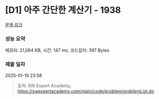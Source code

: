 # [D1] 아주 간단한 계산기 - 1938 

[문제 링크](https://swexpertacademy.com/main/code/problem/problemDetail.do?contestProbId=AV5PjsYKAMIDFAUq) 

### 성능 요약

메모리: 21,064 KB, 시간: 147 ms, 코드길이: 397 Bytes

### 제출 일자

2025-01-19 23:58



> 출처: SW Expert Academy, https://swexpertacademy.com/main/code/problem/problemList.do